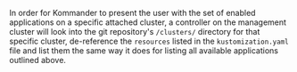 In order for Kommander to present the user with the set of enabled applications on a specific attached cluster, a controller on the management cluster will look into the git repository's `/clusters/` directory for that specific cluster, de-reference the `resources` listed in the `kustomization.yaml` file and list them the same way it does for listing all available applications outlined above.
